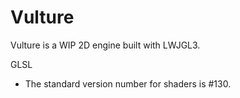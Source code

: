 # Vulture

Vulture is a WIP 2D engine built with LWJGL3.

 GLSL
- The standard version number for shaders is #130.

